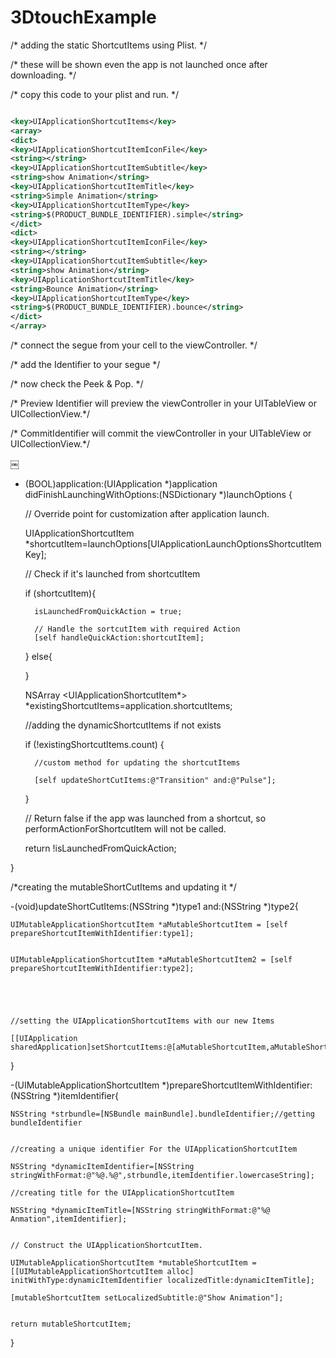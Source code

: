 # 3DtouchExample


/*	adding the static ShortcutItems using Plist. */

/*	these will be shown even the app is not launched once after downloading.	*/

/*	copy this code to your plist and run.	*/

```xml

<key>UIApplicationShortcutItems</key>
<array>
<dict>
<key>UIApplicationShortcutItemIconFile</key>
<string></string>
<key>UIApplicationShortcutItemSubtitle</key>
<string>show Animation</string>
<key>UIApplicationShortcutItemTitle</key>
<string>Simple Animation</string>
<key>UIApplicationShortcutItemType</key>
<string>$(PRODUCT_BUNDLE_IDENTIFIER).simple</string>
</dict>
<dict>
<key>UIApplicationShortcutItemIconFile</key>
<string></string>
<key>UIApplicationShortcutItemSubtitle</key>
<string>show Animation</string>
<key>UIApplicationShortcutItemTitle</key>
<string>Bounce Animation</string>
<key>UIApplicationShortcutItemType</key>
<string>$(PRODUCT_BUNDLE_IDENTIFIER).bounce</string>
</dict>
</array>

```

/*	connect the segue from your cell to the viewController. 	*/

/*	add the Identifier to your segue	*/

/*	now check the Peek & Pop.	*/

/*	Preview Identifier will preview the viewController in your UITableView or UICollectionView.*/

/*	CommitIdentifier will commit the viewController in your UITableView or UICollectionView.*/

￼




- (BOOL)application:(UIApplication *)application didFinishLaunchingWithOptions:(NSDictionary *)launchOptions {

    // Override point for customization after application launch.

    UIApplicationShortcutItem *shortcutItem=launchOptions[UIApplicationLaunchOptionsShortcutItemKey];

   // Check if it's launched from shortcutItem

    if (shortcutItem){

        isLaunchedFromQuickAction = true;

        // Handle the sortcutItem with required Action
        [self handleQuickAction:shortcutItem];

    }
    else{

    }

    

    NSArray <UIApplicationShortcutItem*> *existingShortcutItems=application.shortcutItems;
    
    //adding the dynamicShortcutItems if not exists
    
    if (!existingShortcutItems.count) {
   
        //custom method for updating the shortcutItems
    
        [self updateShortCutItems:@"Transition" and:@"Pulse"];

    }


    // Return false if the app was launched from a shortcut, so performActionForShortcutItem will not be called.

    return !isLaunchedFromQuickAction;


}




/*creating the mutableShortCutItems and updating it */

-(void)updateShortCutItems:(NSString *)type1 and:(NSString *)type2{


    UIMutableApplicationShortcutItem *aMutableShortcutItem = [self prepareShortcutItemWithIdentifier:type1];


    UIMutableApplicationShortcutItem *aMutableShortcutItem2 = [self prepareShortcutItemWithIdentifier:type2];





    //setting the UIApplicationShortcutItems with our new Items

    [[UIApplication sharedApplication]setShortcutItems:@[aMutableShortcutItem,aMutableShortcutItem2]];

}


-(UIMutableApplicationShortcutItem *)prepareShortcutItemWithIdentifier:(NSString *)itemIdentifier{


    NSString *strbundle=[NSBundle mainBundle].bundleIdentifier;//getting bundleIdentifier


    //creating a unique identifier For the UIApplicationShortcutItem

    NSString *dynamicItemIdentifier=[NSString stringWithFormat:@"%@.%@",strbundle,itemIdentifier.lowercaseString];

    //creating title for the UIApplicationShortcutItem

    NSString *dynamicItemTitle=[NSString stringWithFormat:@"%@ Anmation",itemIdentifier];


    // Construct the UIApplicationShortcutItem.

    UIMutableApplicationShortcutItem *mutableShortcutItem = [[UIMutableApplicationShortcutItem alloc] initWithType:dynamicItemIdentifier localizedTitle:dynamicItemTitle];

    [mutableShortcutItem setLocalizedSubtitle:@"Show Animation"];


    return mutableShortcutItem;
}
